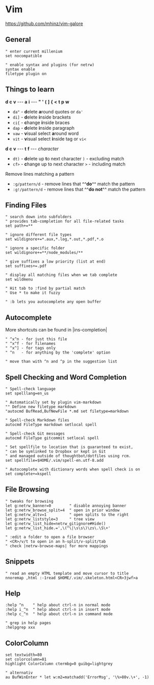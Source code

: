 # Vim

https://github.com/mhinz/vim-galore

## General

```vim
" enter current millenium
set nocompatible

" enable syntax and plugins (for netrw)
syntax enable
filetype plugin on
```

## Things to learn

<b>d</b> <b>c</b> <b>v</b> ---
<b>a</b> <b>i</b> --- 
<b>"</b> <b>'</b> <b>(</b> <b>]</b> <b>{</b> <b><</b> <b>t</b> <b>p</b> <b>w</b>

* `da"` - <b>d</b>elete <b>a</b>round quotes or `da'`
* `di]` - <b>d</b>elete <b>i</b>nside brackets
* `ci{` - <b>c</b>hange <b>i</b>nside braces
* `dap` - <b>d</b>elete <b>i</b>nside paragraph
* `vaw` - <b>v</b>isual select <b>a</b>round word
* `vit` - <b>v</b>isual select <b>i</b>nside tag or `vi<`

<b>d</b> <b>c</b> <b>v</b> ---
<b>t</b> <b>f</b> --- 
*character*

* `dt)` - <b>d</b>elete up <b>t</b>o next character ``)`` - excluding match
* `cf>` - <b>c</b>hange up to next character ``>`` - including match

Remove lines matching a pattern

* `:g/pattern/d` - remove lines that ^^**do**^^ match the pattern
* `:g!/pattern/d` - remove lines that ^^**do not**^^ match the pattern

## Finding Files

```vim
" search down into subfolders
" provides tab-completion for all file-related tasks
set path+=**

" ignore different file types
set wildignore+=*.aux,*.log,*.out,*.pdf,*.o

" ignore a specific folder
set wildignore+=**/node_modules/**

" give suffixes a low priority (list at end)
set suffixes+=.pdf

" display all matching files when we tab complete
set wildmenu

" Hit tab to :find by partial match
" Use * to make it fuzzy

" :b lets you autocomplete any open buffer
```

## Autocomplete

More shortcuts can be found in |ins-completion|

```vim
" ^x^n - for just this file
" ^x^f - for filenames
" ^x^] - for tags only
" ^n   - for anything by the 'complete' option

" move than with ^n and ^p in the suggestion list
```

## Spell Checking and Word Completion

```vim
" Spell-check language
set spelllang=en_us

" Automatically set by plugin vim-markdown
"" Define new filetype markdown
"autocmd BufRead,BufNewFile *.md set filetype=markdown

" Spell-check Markdown files
autocmd FileType markdown setlocal spell

" Spell-check Git messages
autocmd FileType gitcommit setlocal spell

" Set spellfile to location that is guaranteed to exist,
" can be symlinked to Dropbox or kept in Git
" and managed outside of thoughtbot/dotfiles using rcm.
set spellfile=$HOME/.vim/spell-en.utf-8.add

" Autocomplete with dictionary words when spell check is on
set complete+=kspell
```

## File Browsing

```vim
" tweaks for browsing
let g:netrw_banner=0        " disable annoying banner
let g:netrw_browse_split=4  " open in prior window
let g:netrw_altv=1          " open splits to the right
let g:netrw_liststyle=3     " tree view
let g:netrw_list_hide=netrw_gitignore#Hide()
let g:netrw_list_hide.=',\(^\|\s\s\)\zs\.\S\+'

" :edit a folder to open a file browser
" <CR>/v/t to open in an h-split/v-split/tab
" check |netrw-browse-maps| for more mappings
```

## Snippets

```vim
" read an empty HTML template and move cursor to title
nnoremap ,html :-1read $HOME/.vim/.skeleton.html<CR>3jwf>a
```

## Help

```vim
:help ^n    " help about ctrl-n in normal mode
:help i_^n  " help about ctrl-n in insert mode
:help c_^n  " help about ctrl-n in command mode

" grep in help pages
:helpgrep xxx
```

## ColorColumn

```vim
set textwidth=80
set colorcolumn=81
highlight ColorColumn ctermbg=0 guibg=lightgrey

" alternativ
au BufWinEnter * let w:m2=matchadd('ErrorMsg', '\%>80v.\+', -1)
```

